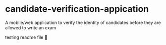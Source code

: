 # candidate-verification-appication
A mobile/web application to verify the identity of candidates before they are allowed to write an exam

testing readme file 🍕
